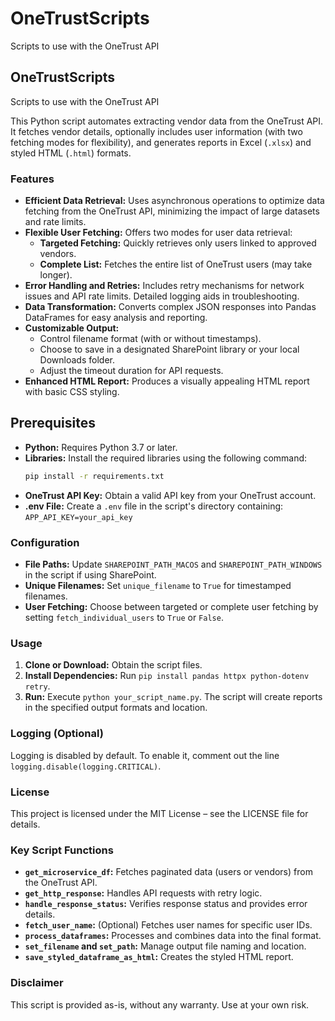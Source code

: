 # OneTrustScripts
Scripts to use with the OneTrust API

## OneTrustScripts
Scripts to use with the OneTrust API

This Python script automates extracting vendor data from the OneTrust API. It fetches vendor details, optionally includes user information (with two fetching modes for flexibility), and generates reports in Excel (`.xlsx`) and styled HTML (`.html`) formats.

### Features

* **Efficient Data Retrieval:** Uses asynchronous operations to optimize data fetching from the OneTrust API, minimizing the impact of large datasets and rate limits.
* **Flexible User Fetching:** Offers two modes for user data retrieval:
    - **Targeted Fetching:**  Quickly retrieves only users linked to approved vendors.
    - **Complete List:**  Fetches the entire list of OneTrust users (may take longer).
* **Error Handling and Retries:** Includes retry mechanisms for network issues and API rate limits. Detailed logging aids in troubleshooting.
* **Data Transformation:** Converts complex JSON responses into Pandas DataFrames for easy analysis and reporting.
* **Customizable Output:**  
    - Control filename format (with or without timestamps).
    - Choose to save in a designated SharePoint library or your local Downloads folder.
    - Adjust the timeout duration for API requests.
* **Enhanced HTML Report:** Produces a visually appealing HTML report with basic CSS styling.

## Prerequisites

* **Python:** Requires Python 3.7 or later.
* **Libraries:** Install the required libraries using the following command:
   ```bash
   pip install -r requirements.txt
* **OneTrust API Key:** Obtain a valid API key from your OneTrust account.
* **.env File:** Create a `.env` file in the script's directory containing: `APP_API_KEY=your_api_key`

### Configuration

* **File Paths:** Update `SHAREPOINT_PATH_MACOS` and `SHAREPOINT_PATH_WINDOWS` in the script if using SharePoint.
* **Unique Filenames:** Set `unique_filename` to `True` for timestamped filenames.
* **User Fetching:** Choose between targeted or complete user fetching by setting `fetch_individual_users` to `True` or `False`.

### Usage

1. **Clone or Download:** Obtain the script files.
2. **Install Dependencies:** Run `pip install pandas httpx python-dotenv retry`.
3. **Run:** Execute `python your_script_name.py`. The script will create reports in the specified output formats and location.

### Logging (Optional)

Logging is disabled by default. To enable it, comment out the line `logging.disable(logging.CRITICAL)`.

### License

This project is licensed under the MIT License – see the LICENSE file for details.

### Key Script Functions

* **`get_microservice_df`:** Fetches paginated data (users or vendors) from the OneTrust API.
* **`get_http_response`:**  Handles API requests with retry logic.
* **`handle_response_status`:**  Verifies response status and provides error details.
* **`fetch_user_name`:**  (Optional) Fetches user names for specific user IDs.
* **`process_dataframes`:** Processes and combines data into the final format.
* **`set_filename` and `set_path`:** Manage output file naming and location.
* **`save_styled_dataframe_as_html`:**  Creates the styled HTML report.

### Disclaimer
This script is provided as-is, without any warranty. Use at your own risk.

